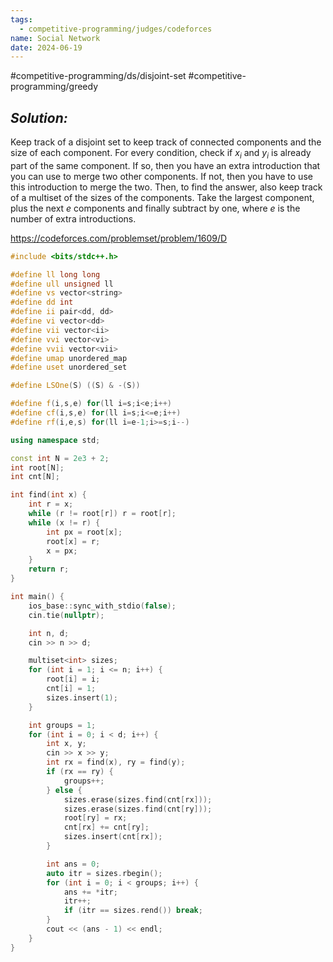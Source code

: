 ```yaml
---
tags:
  - competitive-programming/judges/codeforces
name: Social Network
date: 2024-06-19
---
```

#competitive-programming/ds/disjoint-set #competitive-programming/greedy 
## _Solution:_
Keep track of a disjoint set to keep track of connected components and the size of each component. For every condition, check if $x_i$ and $y_i$ is already part of the same component. If so, then you have an extra introduction that you can use to merge two other components. If not, then you have to use this introduction to merge the two. Then, to find the answer, also keep track of a multiset of the sizes of the components. Take the largest component, plus the next $e$ components and finally subtract by one, where $e$ is the number of extra introductions.

https://codeforces.com/problemset/problem/1609/D
```cpp
#include <bits/stdc++.h>

#define ll long long
#define ull unsigned ll
#define vs vector<string>
#define dd int
#define ii pair<dd, dd>
#define vi vector<dd>
#define vii vector<ii>
#define vvi vector<vi>
#define vvii vector<vii>
#define umap unordered_map
#define uset unordered_set

#define LSOne(S) ((S) & -(S))

#define f(i,s,e) for(ll i=s;i<e;i++)
#define cf(i,s,e) for(ll i=s;i<=e;i++)
#define rf(i,e,s) for(ll i=e-1;i>=s;i--)

using namespace std;

const int N = 2e3 + 2;
int root[N];
int cnt[N];

int find(int x) {
    int r = x;
    while (r != root[r]) r = root[r];
    while (x != r) {
        int px = root[x];
        root[x] = r;
        x = px;
    }
    return r;
}

int main() {
    ios_base::sync_with_stdio(false);
    cin.tie(nullptr);

    int n, d;
    cin >> n >> d;

    multiset<int> sizes;
    for (int i = 1; i <= n; i++) {
        root[i] = i;
        cnt[i] = 1;
        sizes.insert(1);
    }

    int groups = 1;
    for (int i = 0; i < d; i++) {
        int x, y;
        cin >> x >> y;
        int rx = find(x), ry = find(y);
        if (rx == ry) {
            groups++;
        } else {
            sizes.erase(sizes.find(cnt[rx]));
            sizes.erase(sizes.find(cnt[ry]));
            root[ry] = rx;
            cnt[rx] += cnt[ry];
            sizes.insert(cnt[rx]);
        }

        int ans = 0;
        auto itr = sizes.rbegin();
        for (int i = 0; i < groups; i++) {
            ans += *itr;
            itr++;
            if (itr == sizes.rend()) break;
        }
        cout << (ans - 1) << endl;
    }
}
```